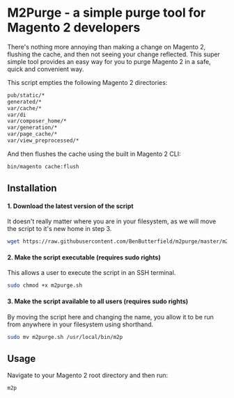 # M2Purge - a simple purge tool for Magento 2 developers
There's nothing more annoying than making a change on Magento 2, flushing the cache, and then not seeing your change reflected. This super simple tool provides an easy way for you to purge Magento 2 in a safe, quick and convenient way.

This script empties the following Magento 2 directories:

```sh
pub/static/*
generated/*
var/cache/*
var/di
var/composer_home/*
var/generation/*
var/page_cache/*
var/view_preprocessed/*
```

And then flushes the cache using the built in Magento 2 CLI:

```sh
bin/magento cache:flush
```

## Installation

#### 1. Download the latest version of the script
It doesn't really matter where you are in your filesystem, as we will move the script to it's new home in step 3.
```sh
wget https://raw.githubusercontent.com/BenButterfield/m2purge/master/m2purge.sh
```

#### 2. Make the script executable (requires sudo rights)
This allows a user to execute the script in an SSH terminal.
```sh
sudo chmod +x m2purge.sh
```

#### 3. Make the script available to all users (requires sudo rights)
By moving the script here and changing the name, you allow it to be run from anywhere in your filesystem using shorthand.
```sh
sudo mv m2purge.sh /usr/local/bin/m2p
```



## Usage
Navigate to your Magento 2 root directory and then run:
```sh
m2p
```